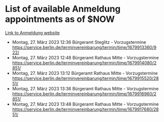 # List of available Anmeldung appointments as of $NOW
[Link to Anmeldung website](https://service.berlin.de/terminvereinbarung/termin/tag.php?termin=1&anliegen[]=120686&dienstleisterlist=122210,122217,327316,122219,327312,122227,327314,122231,327346,122243,327348,122254,122252,329742,122260,329745,122262,329748,122271,327278,122273,327274,122277,327276,330436,122280,327294,122282,327290,122284,327292,122291,327270,122285,327266,122286,327264,122296,327268,150230,329760,122297,327286,122294,327284,122312,329763,122314,329775,122304,327330,122311,327334,122309,327332,317869,122281,327352,122279,329772,122283,122276,327324,122274,327326,122267,329766,122246,327318,122251,327320,122257,327322,122208,327298,122226,327300&herkunft=http%3A%2F%2Fservice.berlin.de%2Fdienstleistung%2F120686%2F)
- Montag, 27. März 2023 12:36 Bürgeramt Steglitz - Vorzugstermine https://service.berlin.de/terminvereinbarung/termin/time/1679913360/922/
- Montag, 27. März 2023 12:48 Bürgeramt Rathaus Mitte - Vorzugstermine https://service.berlin.de/terminvereinbarung/termin/time/1679914080/2851/
- Montag, 27. März 2023 13:12 Bürgeramt Rathaus Mitte - Vorzugstermine https://service.berlin.de/terminvereinbarung/termin/time/1679915520/2851/
- Montag, 27. März 2023 13:36 Bürgeramt Rathaus Mitte - Vorzugstermine https://service.berlin.de/terminvereinbarung/termin/time/1679916960/2851/
- Montag, 27. März 2023 13:48 Bürgeramt Rathaus Mitte - Vorzugstermine https://service.berlin.de/terminvereinbarung/termin/time/1679917680/2851/
